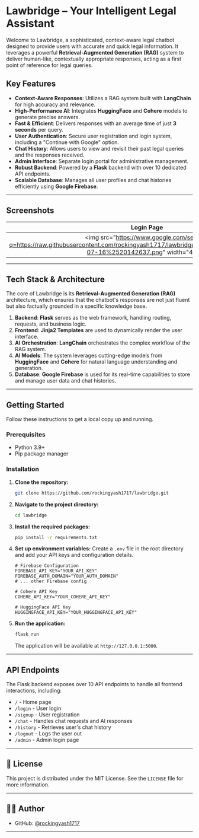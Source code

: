

# Lawbridge – Your Intelligent Legal Assistant

[](https://opensource.org/licenses/MIT)
[](https://www.python.org/)
[](https://flask.palletsprojects.com/)
[](https://www.langchain.com/)

Welcome to Lawbridge, a sophisticated, context-aware legal chatbot designed to provide users with accurate and quick legal information. It leverages a powerful **Retrieval-Augmented Generation (RAG)** system to deliver human-like, contextually appropriate responses, acting as a first point of reference for legal queries.

##  Key Features

  * **Context-Aware Responses**: Utilizes a RAG system built with **LangChain** for high accuracy and relevance.
  * **High-Performance AI**: Integrates **HuggingFace** and **Cohere** models to generate precise answers.
  * **Fast & Efficient**: Delivers responses with an average time of just **3 seconds** per query.
  * **User Authentication**: Secure user registration and login system, including a "Continue with Google" option.
  * **Chat History**: Allows users to view and revisit their past legal queries and the responses received.
  * **Admin Interface**: Separate login portal for administrative management.
  * **Robust Backend**: Powered by a **Flask** backend with over 10 dedicated API endpoints.
  * **Scalable Database**: Manages all user profiles and chat histories efficiently using **Google Firebase**.

-----

##  Screenshots

| Login Page | Chat Interface |
| :--------------------------------------------------------------------------------------------------------------------: | :--------------------------------------------------------------------------------------------------------------------: |
| \<img src="https://www.google.com/search?q=https://raw.githubusercontent.com/rockingyash1717/lawbridge/main/Screenshot%25202025-07-16%2520142637.png" width="400"\> | \<img src="https://www.google.com/search?q=https://raw.githubusercontent.com/rockingyash1717/lawbridge/main/Screenshot%25202025-07-16%2520143944.png" width="400"\> |

-----

##  Tech Stack & Architecture

The core of Lawbridge is its **Retrieval-Augmented Generation (RAG)** architecture, which ensures that the chatbot's responses are not just fluent but also factually grounded in a specific knowledge base.

1.  **Backend**: **Flask** serves as the web framework, handling routing, requests, and business logic.
2.  **Frontend**: **Jinja2 Templates** are used to dynamically render the user interface.
3.  **AI Orchestration**: **LangChain** orchestrates the complex workflow of the RAG system.
4.  **AI Models**: The system leverages cutting-edge models from **HuggingFace** and **Cohere** for natural language understanding and generation.
5.  **Database**: **Google Firebase** is used for its real-time capabilities to store and manage user data and chat histories.

-----

##  Getting Started

Follow these instructions to get a local copy up and running.

### Prerequisites

  * Python 3.9+
  * Pip package manager

### Installation

1.  **Clone the repository:**

    ```sh
    git clone https://github.com/rockingyash1717/lawbridge.git
    ```

2.  **Navigate to the project directory:**

    ```sh
    cd lawbridge
    ```

3.  **Install the required packages:**

    ```sh
    pip install -r requirements.txt
    ```

4.  **Set up environment variables:**
    Create a `.env` file in the root directory and add your API keys and configuration details.

    ```.env
    # Firebase Configuration
    FIREBASE_API_KEY="YOUR_API_KEY"
    FIREBASE_AUTH_DOMAIN="YOUR_AUTH_DOMAIN"
    # ... other Firebase config

    # Cohere API Key
    COHERE_API_KEY="YOUR_COHERE_API_KEY"

    # HuggingFace API Key
    HUGGINGFACE_API_KEY="YOUR_HUGGINGFACE_API_KEY"
    ```

5.  **Run the application:**

    ```sh
    flask run
    ```

    The application will be available at `http://127.0.0.1:5000`.

-----

##  API Endpoints

The Flask backend exposes over 10 API endpoints to handle all frontend interactions, including:

  * `/` - Home page
  * `/login` - User login
  * `/signup` - User registration
  * `/chat` - Handles chat requests and AI responses
  * `/history` - Retrieves user's chat history
  * `/logout` - Logs the user out
  * `/admin` - Admin login page

-----

## 📄 License

This project is distributed under the MIT License. See the `LICENSE` file for more information.

-----

## 👨‍💻 Author


  * GitHub: [@rockingyash1717](https://www.google.com/search?q=https://github.com/rockingyash1717)

-----
